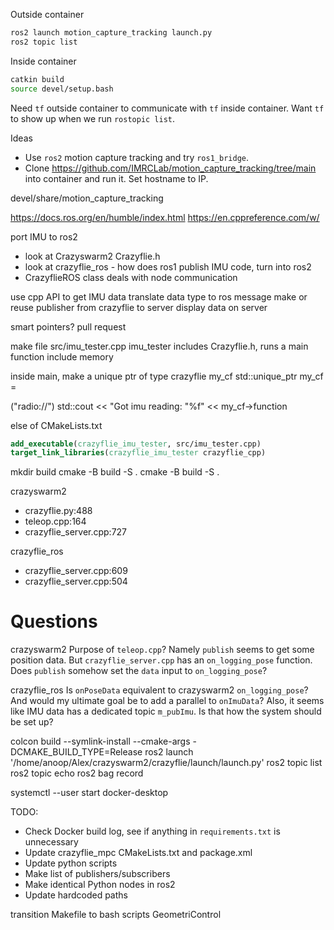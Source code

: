 Outside container
```bash
ros2 launch motion_capture_tracking launch.py
ros2 topic list
```

Inside container
```bash
catkin build
source devel/setup.bash
```

Need `tf` outside container to communicate with `tf` inside container. Want `tf` to show up when we run `rostopic list`.

Ideas
- Use `ros2` motion capture tracking and try `ros1_bridge`.
- Clone https://github.com/IMRCLab/motion_capture_tracking/tree/main into container and run it. Set hostname to IP.

devel/share/motion_capture_tracking

https://docs.ros.org/en/humble/index.html
https://en.cppreference.com/w/

port IMU to ros2
- look at Crazyswarm2 Crazyflie.h
- look at crazyflie_ros - how does ros1 publish IMU code, turn into ros2
- CrazyflieROS class deals with node communication

use cpp API to get IMU data
translate data type to ros message
make or reuse publisher from crazyflie to server
display data on server

smart pointers?
pull request

make file src/imu_tester.cpp
imu_tester includes Crazyflie.h, runs a main function
include memory

inside main, make a unique ptr of type crazyflie my_cf
std::unique_ptr<Crazyflie> my_cf = 

("radio://")
std::cout << "Got imu reading: "%f" << my_cf->function

else of CMakeLists.txt
```cmake
add_executable(crazyflie_imu_tester, src/imu_tester.cpp)
target_link_libraries(crazyflie_imu_tester crazyflie_cpp)
```

mkdir build
cmake -B build -S .
cmake -B build -S .

crazyswarm2
- crazyflie.py:488
- teleop.cpp:164
- crazyflie_server.cpp:727

crazyflie_ros
- crazyflie_server.cpp:609
- crazyflie_server.cpp:504

# Questions

crazyswarm2
Purpose of `teleop.cpp`? Namely `publish` seems to get some position data. But `crazyflie_server.cpp` has an `on_logging_pose` function. Does `publish` somehow set the `data` input to `on_logging_pose`?

crazyflie_ros
Is `onPoseData` equivalent to crazyswarm2 `on_logging_pose`? And would my ultimate goal be to add a parallel to `onImuData`? Also, it seems like IMU data has a dedicated topic `m_pubImu`. Is that how the system should be set up?

colcon build --symlink-install --cmake-args -DCMAKE_BUILD_TYPE=Release
ros2 launch '/home/anoop/Alex/crazyswarm2/crazyflie/launch/launch.py'
ros2 topic list
ros2 topic echo
ros2 bag record

systemctl --user start docker-desktop

TODO:
- Check Docker build log, see if anything in `requirements.txt` is unnecessary
- Update crazyflie_mpc CMakeLists.txt and package.xml
- Update python scripts
- Make list of publishers/subscribers
- Make identical Python nodes in ros2
- Update hardcoded paths

transition Makefile to bash scripts
GeometriControl
